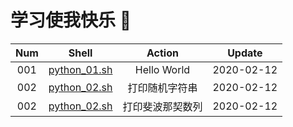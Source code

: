 # 学习使我快乐 🤪


| Num  |             Shell              |      Action      |   Update   |
| :--: | :----------------------------: | :--------------: | :--------: |
| 001  | [python_01.sh](./python_01.sh) |   Hello World    | 2020-02-12 |
| 002  | [python_02.sh](./python_02.sh) |  打印随机字符串  | 2020-02-12 |
| 002  | [python_02.sh](./python_02.sh) | 打印斐波那契数列 | 2020-02-12 |

